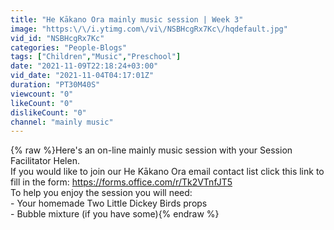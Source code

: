 ```yaml
---
title: "He Kākano Ora mainly music session | Week 3"
image: "https:\/\/i.ytimg.com\/vi\/NSBHcgRx7Kc\/hqdefault.jpg"
vid_id: "NSBHcgRx7Kc"
categories: "People-Blogs"
tags: ["Children","Music","Preschool"]
date: "2021-11-09T22:18:24+03:00"
vid_date: "2021-11-04T04:17:01Z"
duration: "PT30M40S"
viewcount: "0"
likeCount: "0"
dislikeCount: "0"
channel: "mainly music"
---
```

{% raw %}Here's an on-line mainly music session with your Session Facilitator Helen. <br />If you would like to join our He Kākano Ora email contact list click this link to fill in the form: <a rel="nofollow" target="blank" href="https://forms.office.com/r/Tk2VTnfJT5">https://forms.office.com/r/Tk2VTnfJT5</a><br />To help you enjoy the session you will need:<br />- Your homemade Two Little Dickey Birds props<br />- Bubble mixture (if you have some){% endraw %}
